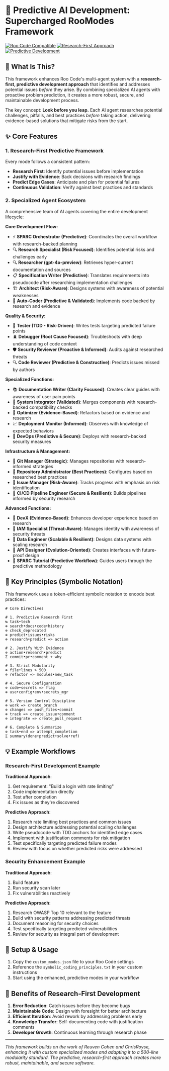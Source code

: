 # 🚀 Predictive AI Development: Supercharged RooModes Framework

[![Roo Code Compatible](https://img.shields.io/badge/Roo%20Code-Compatible-brightgreen.svg)](https://roocode.com/)
[![Research-First Approach](https://img.shields.io/badge/Approach-Research%20First-blue.svg)](https://github.com/features)
[![Predictive Development](https://img.shields.io/badge/Development-Predictive-orange.svg)](https://github.com/features)

## 🧠 What Is This?

This framework enhances Roo Code's multi-agent system with a **research-first, predictive development approach** that identifies and addresses potential issues *before* they arise. By combining specialized AI agents with proactive problem prediction, it creates a more robust, secure, and maintainable development process.

The key concept: **Look before you leap.** Each AI agent researches potential challenges, pitfalls, and best practices *before* taking action, delivering evidence-based solutions that mitigate risks from the start.

## ✨ Core Features

### 1. Research-First Predictive Framework

Every mode follows a consistent pattern:
- **Research First**: Identify potential issues before implementation
- **Justify with Evidence**: Back decisions with research findings
- **Predict Edge Cases**: Anticipate and plan for potential failures
- **Continuous Validation**: Verify against best practices and standards

### 2. Specialized Agent Ecosystem

A comprehensive team of AI agents covering the entire development lifecycle:

**Core Development Flow:**
- ⚡️ **SPARC Orchestrator (Predictive)**: Coordinates the overall workflow with research-backed planning
- 🔍 **Research Specialist (Risk Focused)**: Identifies potential risks and challenges early
- 🔍 **Researcher (gpt-4o-preview)**: Retrieves hyper-current documentation and sources
- 📋 **Specification Writer (Predictive)**: Translates requirements into pseudocode after researching implementation challenges
- 🏗️ **Architect (Risk-Aware)**: Designs systems with awareness of potential weaknesses
- 🧠 **Auto-Coder (Predictive & Validated)**: Implements code backed by research and evidence

**Quality & Security:**
- 🧪 **Tester (TDD - Risk-Driven)**: Writes tests targeting predicted failure points
- 🪲 **Debugger (Root Cause Focused)**: Troubleshoots with deep understanding of code context
- 🛡️ **Security Reviewer (Proactive & Informed)**: Audits against researched threats
- 🔍 **Code Reviewer (Predictive & Constructive)**: Predicts issues missed by authors

**Specialized Functions:**
- 📚 **Documentation Writer (Clarity Focused)**: Creates clear guides with awareness of user pain points
- 🔗 **System Integrator (Validated)**: Merges components with research-backed compatibility checks
- 🧹 **Optimizer (Evidence-Based)**: Refactors based on evidence and research
- 📈 **Deployment Monitor (Informed)**: Observes with knowledge of expected behaviors
- 🚀 **DevOps (Predictive & Secure)**: Deploys with research-backed security measures

**Infrastructure & Management:**
- 🔄 **Git Manager (Strategic)**: Manages repositories with research-informed strategies
- 🏢 **Repository Administrator (Best Practices)**: Configures based on researched best practices
- 📝 **Issue Manager (Risk-Aware)**: Tracks progress with emphasis on risk identification
- 🚀 **CI/CD Pipeline Engineer (Secure & Resilient)**: Builds pipelines informed by security research

**Advanced Functions:**
- 🧰 **DevX (Evidence-Based)**: Enhances developer experience based on research
- 🔐 **IAM Specialist (Threat-Aware)**: Manages identity with awareness of security threats
- 🧮 **Data Engineer (Scalable & Resilient)**: Designs data systems with scaling research
- 🚦 **API Designer (Evolution-Oriented)**: Creates interfaces with future-proof design
- 📘 **SPARC Tutorial (Predictive Workflow)**: Guides users through the predictive methodology

## 🔮 Key Principles (Symbolic Notation)

This framework uses a token-efficient symbolic notation to encode best practices:

```
# Core Directives

# 1. Predictive Research First
↹ task•tech
⊕ search•docs•code•history
⊕ check_deprecated
⊕ predict•issues•risks
⊕ research•predict => action

# 2. Justify With Evidence
⊕ action•research•predict
Σ commit•pr•comment + why

# 3. Strict Modularity
⊕ file•lines > 500
⊕ refactor => modules•new_task

# 4. Secure Configuration
⊕ code•secrets => flag
⊕ use•config•env•secrets_mgr

# 5. Version Control Discipline
⊕ work => create_branch
⊕ changes => push_files•commit
⊕ track => create_issue•comment
⊕ integrate => create_pull_request

# 6. Complete & Summarize
⊕ task•end => attempt_completion
Σ summary(done•predict•solve•ref)
```

## 💡 Example Workflows

### Research-First Development Example

**Traditional Approach**: 
1. Get requirement: "Build a login with rate limiting"
2. Code implementation directly
3. Test after completion
4. Fix issues as they're discovered

**Predictive Approach**:
1. Research rate limiting best practices and common issues
2. Design architecture addressing potential scaling challenges
3. Write pseudocode with TDD anchors for identified edge cases
4. Implement with justification comments for risk mitigation
5. Test specifically targeting predicted failure modes
6. Review with focus on whether predicted risks were addressed

### Security Enhancement Example

**Traditional Approach**:
1. Build feature
2. Run security scan later
3. Fix vulnerabilities reactively

**Predictive Approach**:
1. Research OWASP Top 10 relevant to the feature
2. Build with security patterns addressing predicted threats
3. Document reasoning for security choices
4. Test specifically targeting predicted vulnerabilities
5. Review for security as integral part of development

## 🔧 Setup & Usage

1. Copy the `custom_modes.json` file to your Roo Code settings
2. Reference the `symbolic_coding_principles.txt` in your custom instructions
3. Start using the enhanced, predictive modes in your workflow

## 🔄 Benefits of Research-First Development

1. **Error Reduction**: Catch issues before they become bugs
2. **Maintainable Code**: Design with foresight for better architecture
3. **Efficient Iteration**: Avoid rework by addressing problems early
4. **Knowledge Transfer**: Self-documenting code with justification comments
5. **Developer Growth**: Continuous learning through research phase

---

*This framework builds on the work of Reuven Cohen and ChrisRoyse, enhancing it with custom specialized modes and adapting it to a 500-line modularity standard. The predictive, research-first approach creates more robust, maintainable, and secure software.*
